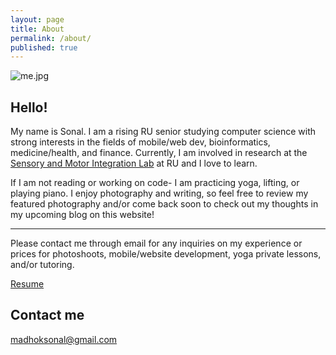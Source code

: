 ```yaml
---
layout: page
title: About
permalink: /about/
published: true
---
```


![me.jpg]({{site.baseurl}}/me.jpg)

## Hello!

My name is Sonal. I am a rising RU senior studying computer science with strong interests in the fields of mobile/web dev, bioinformatics, medicine/health, and finance. 
Currently, I am involved in research at the [Sensory and Motor Integration Lab](https://sensorymotorintegrationlab.com) at RU and I love to learn. 

If I am not reading or working on code- I am practicing yoga, lifting, or playing piano. 
I enjoy photography and writing, so feel free to review my featured photography and/or come back soon to check out my thoughts in my upcoming blog on this website!


---

Please contact me through email for any inquiries on my experience or prices for photoshoots, mobile/website development, yoga private lessons, and/or tutoring. 

[Resume](https://docs.google.com/document/d/1KBFs5UBzbaA2xlVxGoSXuCR2lI6PY269GN3ZiEa-1JE/edit?usp=sharing)

## Contact me

[madhoksonal@gmail.com](mailto:madhoksonal@gmail.com)
